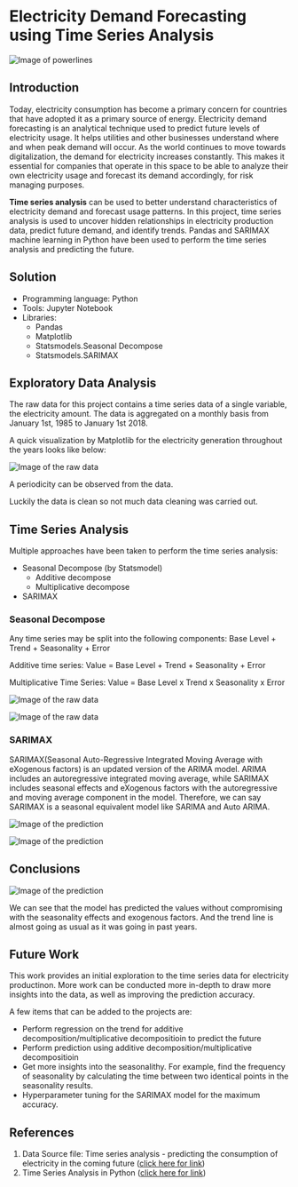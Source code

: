 # Electricity Demand Forecasting using Time Series Analysis

![Image of powerlines](PowerLines.jpg)

## Introduction

Today, electricity consumption has become a primary concern for countries that have adopted it as a primary source of energy. Electricity demand forecasting is an analytical technique used to predict future levels of electricity usage. It helps utilities and other businesses understand where and when peak demand will occur. 
As the world continues to move towards digitalization, the demand for electricity increases constantly. This makes it essential for companies that operate in this space to be able to analyze their own electricity usage and forecast its demand accordingly, for risk managing purposes.

**Time series analysis** can be used to better understand characteristics of electricity demand and forecast usage patterns. In this project, time series analysis is used to uncover hidden relationships in electricity production data, predict future demand, and identify trends. Pandas and SARIMAX machine learning in Python have been used to perform the time series analysis and predicting the future.

## Solution

- Programming language: Python
- Tools: Jupyter Notebook
- Libraries: 
  - Pandas
  - Matplotlib
  - Statsmodels.Seasonal Decompose
  - Statsmodels.SARIMAX

## Exploratory Data Analysis

The raw data for this project contains a time series data of a single variable, the electricity amount. The data is aggregated on a monthly basis from January 1st, 1985 to January 1st 2018.

A quick visualization by Matplotlib for the electricity generation throughout the years looks like below:

![Image of the raw data](InitialGraph.png)

A periodicity can be observed from the data.

Luckily the data is clean so not much data cleaning was carried out. 

## Time Series Analysis

Multiple approaches have been taken to perform the time series analysis:
- Seasonal Decompose (by Statsmodel)
  - Additive decompose
  - Multiplicative decompose
- SARIMAX

### Seasonal Decompose
Any time series may be split into the following components: Base Level + Trend + Seasonality + Error

Additive time series:
Value = Base Level + Trend + Seasonality + Error

Multiplicative Time Series:
Value = Base Level x Trend x Seasonality x Error

![Image of the raw data](Multiplicative_decompose.png)

![Image of the raw data](Additive_decompose.png)

### SARIMAX

SARIMAX(Seasonal Auto-Regressive Integrated Moving Average with eXogenous factors) is an updated version of the ARIMA model. ARIMA includes an autoregressive integrated moving average, while SARIMAX includes seasonal effects and eXogenous factors with the autoregressive and moving average component in the model. Therefore, we can say SARIMAX is a seasonal equivalent model like SARIMA and Auto ARIMA.

![Image of the prediction](PredictionTable.PNG)

![Image of the prediction](PredictedOnlyGraph.png)

## Conclusions

![Image of the prediction](PredictedGraph.png)

We can see that the model has predicted the values without compromising with the seasonality effects and exogenous factors. And the trend line is almost going as usual as it was going in past years.

## Future Work

This work provides an initial exploration to the time series data for electricity productinon. More work can be conducted more in-depth to draw more insights into the data, as well as improving the prediction accuracy.

A few items that can be added to the projects are:
- Perform regression on the trend for additive decomposition/multiplicative decompositioin to predict the future
- Perform prediction using additive decomposition/multiplicative decompositioin
- Get more insights into the seasonalithy. For example, find the frequency of seasonality by calculating the time between two identical points in the seasonality results.
- Hyperparameter tuning for the SARIMAX model for the maximum accuracy. 

## References

1. Data Source file: Time series analysis - predicting the consumption of electricity in the coming future ([click here for link](https://www.kaggle.com/datasets/kandij/electric-production))
2. Time Series Analysis in Python ([click here for link](https://www.machinelearningplus.com/time-series/time-series-analysis-python/))
